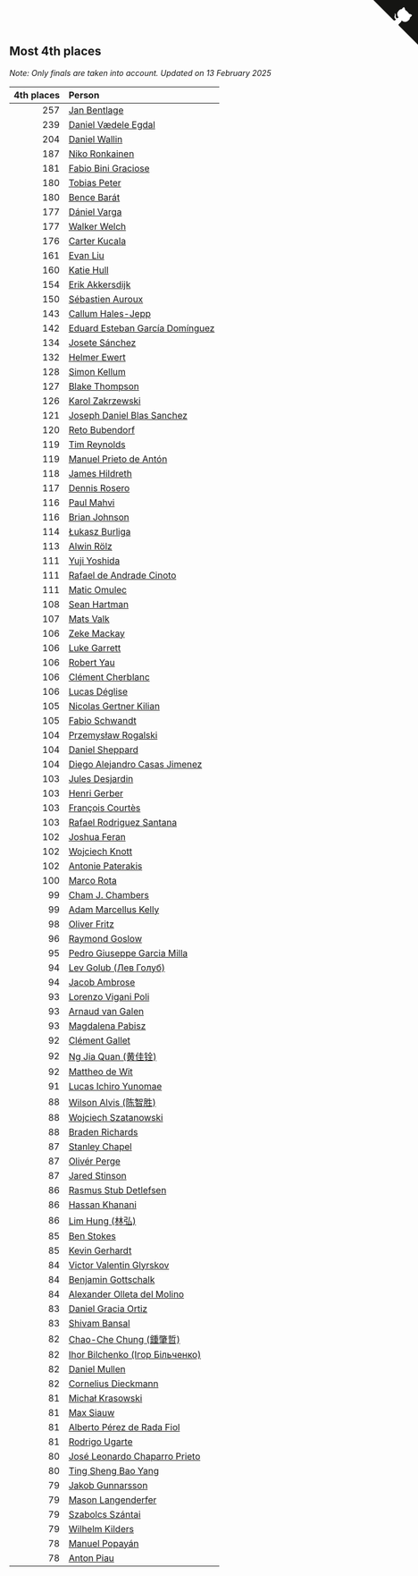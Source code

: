 ## Most 4th places

*Note: Only finals are taken into account.*
*Updated on 13 February 2025*

| 4th places | Person |
| ---: | :--- |
| 257 | [Jan Bentlage](https://www.worldcubeassociation.org/persons/2010BENT01) |
| 239 | [Daniel Vædele Egdal](https://www.worldcubeassociation.org/persons/2013EGDA01) |
| 204 | [Daniel Wallin](https://www.worldcubeassociation.org/persons/2013WALL03) |
| 187 | [Niko Ronkainen](https://www.worldcubeassociation.org/persons/2010RONK01) |
| 181 | [Fabio Bini Graciose](https://www.worldcubeassociation.org/persons/2010GRAC02) |
| 180 | [Tobias Peter](https://www.worldcubeassociation.org/persons/2014PETE03) |
| 180 | [Bence Barát](https://www.worldcubeassociation.org/persons/2008BARA01) |
| 177 | [Dániel Varga](https://www.worldcubeassociation.org/persons/2008VARG01) |
| 177 | [Walker Welch](https://www.worldcubeassociation.org/persons/2011WELC01) |
| 176 | [Carter Kucala](https://www.worldcubeassociation.org/persons/2015KUCA01) |
| 161 | [Evan Liu](https://www.worldcubeassociation.org/persons/2009LIUE01) |
| 160 | [Katie Hull](https://www.worldcubeassociation.org/persons/2010HULL01) |
| 154 | [Erik Akkersdijk](https://www.worldcubeassociation.org/persons/2005AKKE01) |
| 150 | [Sébastien Auroux](https://www.worldcubeassociation.org/persons/2008AURO01) |
| 143 | [Callum Hales-Jepp](https://www.worldcubeassociation.org/persons/2012HALE01) |
| 142 | [Eduard Esteban García Domínguez](https://www.worldcubeassociation.org/persons/2011EDUA01) |
| 134 | [Josete Sánchez](https://www.worldcubeassociation.org/persons/2015SANC18) |
| 132 | [Helmer Ewert](https://www.worldcubeassociation.org/persons/2015EWER01) |
| 128 | [Simon Kellum](https://www.worldcubeassociation.org/persons/2016KELL12) |
| 127 | [Blake Thompson](https://www.worldcubeassociation.org/persons/2010THOM03) |
| 126 | [Karol Zakrzewski](https://www.worldcubeassociation.org/persons/2014ZAKR01) |
| 121 | [Joseph Daniel Blas Sanchez](https://www.worldcubeassociation.org/persons/2016SANC08) |
| 120 | [Reto Bubendorf](https://www.worldcubeassociation.org/persons/2012BUBE01) |
| 119 | [Tim Reynolds](https://www.worldcubeassociation.org/persons/2005REYN01) |
| 119 | [Manuel Prieto de Antón](https://www.worldcubeassociation.org/persons/2015ANTO04) |
| 118 | [James Hildreth](https://www.worldcubeassociation.org/persons/2009HILD01) |
| 117 | [Dennis Rosero](https://www.worldcubeassociation.org/persons/2010ROSE03) |
| 116 | [Paul Mahvi](https://www.worldcubeassociation.org/persons/2012MAHV01) |
| 116 | [Brian Johnson](https://www.worldcubeassociation.org/persons/2013JOHN10) |
| 114 | [Łukasz Burliga](https://www.worldcubeassociation.org/persons/2013BURL01) |
| 113 | [Alwin Rölz](https://www.worldcubeassociation.org/persons/2016ROLZ01) |
| 111 | [Yuji Yoshida](https://www.worldcubeassociation.org/persons/2015YOSH01) |
| 111 | [Rafael de Andrade Cinoto](https://www.worldcubeassociation.org/persons/2007CINO01) |
| 111 | [Matic Omulec](https://www.worldcubeassociation.org/persons/2010OMUL02) |
| 108 | [Sean Hartman](https://www.worldcubeassociation.org/persons/2016HART02) |
| 107 | [Mats Valk](https://www.worldcubeassociation.org/persons/2007VALK01) |
| 106 | [Zeke Mackay](https://www.worldcubeassociation.org/persons/2015MACK06) |
| 106 | [Luke Garrett](https://www.worldcubeassociation.org/persons/2017GARR05) |
| 106 | [Robert Yau](https://www.worldcubeassociation.org/persons/2009YAUR01) |
| 106 | [Clément Cherblanc](https://www.worldcubeassociation.org/persons/2014CHER05) |
| 106 | [Lucas Déglise](https://www.worldcubeassociation.org/persons/2015DEGL01) |
| 105 | [Nicolas Gertner Kilian](https://www.worldcubeassociation.org/persons/2013GERT01) |
| 105 | [Fabio Schwandt](https://www.worldcubeassociation.org/persons/2014SCHW02) |
| 104 | [Przemysław Rogalski](https://www.worldcubeassociation.org/persons/2013ROGA02) |
| 104 | [Daniel Sheppard](https://www.worldcubeassociation.org/persons/2009SHEP01) |
| 104 | [Diego Alejandro Casas Jimenez](https://www.worldcubeassociation.org/persons/2014JIME05) |
| 103 | [Jules Desjardin](https://www.worldcubeassociation.org/persons/2010DESJ01) |
| 103 | [Henri Gerber](https://www.worldcubeassociation.org/persons/2014GERB01) |
| 103 | [François Courtès](https://www.worldcubeassociation.org/persons/2008COUR01) |
| 103 | [Rafael Rodriguez Santana](https://www.worldcubeassociation.org/persons/2012SANT12) |
| 102 | [Joshua Feran](https://www.worldcubeassociation.org/persons/2011FERA01) |
| 102 | [Wojciech Knott](https://www.worldcubeassociation.org/persons/2011KNOT01) |
| 102 | [Antonie Paterakis](https://www.worldcubeassociation.org/persons/2012PATE01) |
| 100 | [Marco Rota](https://www.worldcubeassociation.org/persons/2009ROTA01) |
| 99 | [Cham J. Chambers](https://www.worldcubeassociation.org/persons/2017CHAM09) |
| 99 | [Adam Marcellus Kelly](https://www.worldcubeassociation.org/persons/2016KELL10) |
| 98 | [Oliver Fritz](https://www.worldcubeassociation.org/persons/2014FRIT02) |
| 96 | [Raymond Goslow](https://www.worldcubeassociation.org/persons/2014GOSL01) |
| 95 | [Pedro Giuseppe Garcia Milla](https://www.worldcubeassociation.org/persons/2016MILL07) |
| 94 | [Lev Golub (Лев Голуб)](https://www.worldcubeassociation.org/persons/2014HOLU01) |
| 94 | [Jacob Ambrose](https://www.worldcubeassociation.org/persons/2010AMBR01) |
| 93 | [Lorenzo Vigani Poli](https://www.worldcubeassociation.org/persons/2007POLI01) |
| 93 | [Arnaud van Galen](https://www.worldcubeassociation.org/persons/2006GALE01) |
| 93 | [Magdalena Pabisz](https://www.worldcubeassociation.org/persons/2017PABI01) |
| 92 | [Clément Gallet](https://www.worldcubeassociation.org/persons/2004GALL02) |
| 92 | [Ng Jia Quan (黄佳铨)](https://www.worldcubeassociation.org/persons/2015QUAN03) |
| 92 | [Mattheo de Wit](https://www.worldcubeassociation.org/persons/2015WITM01) |
| 91 | [Lucas Ichiro Yunomae](https://www.worldcubeassociation.org/persons/2014YUNO01) |
| 88 | [Wilson Alvis (陈智胜)](https://www.worldcubeassociation.org/persons/2011ALVI01) |
| 88 | [Wojciech Szatanowski](https://www.worldcubeassociation.org/persons/2011SZAT01) |
| 88 | [Braden Richards](https://www.worldcubeassociation.org/persons/2017RICH02) |
| 87 | [Stanley Chapel](https://www.worldcubeassociation.org/persons/2016CHAP04) |
| 87 | [Olivér Perge](https://www.worldcubeassociation.org/persons/2007PERG01) |
| 87 | [Jared Stinson](https://www.worldcubeassociation.org/persons/2014STIN01) |
| 86 | [Rasmus Stub Detlefsen](https://www.worldcubeassociation.org/persons/2014DETL01) |
| 86 | [Hassan Khanani](https://www.worldcubeassociation.org/persons/2018KHAN26) |
| 86 | [Lim Hung (林弘)](https://www.worldcubeassociation.org/persons/2016HUNG08) |
| 85 | [Ben Stokes](https://www.worldcubeassociation.org/persons/2018STOK01) |
| 85 | [Kevin Gerhardt](https://www.worldcubeassociation.org/persons/2013GERH01) |
| 84 | [Victor Valentin Glyrskov](https://www.worldcubeassociation.org/persons/2014GLYR01) |
| 84 | [Benjamin Gottschalk](https://www.worldcubeassociation.org/persons/2016GOTT01) |
| 84 | [Alexander Olleta del Molino](https://www.worldcubeassociation.org/persons/2008OLLE01) |
| 83 | [Daniel Gracia Ortiz](https://www.worldcubeassociation.org/persons/2009ORTI01) |
| 83 | [Shivam Bansal](https://www.worldcubeassociation.org/persons/2011BANS02) |
| 82 | [Chao-Che Chung (鍾肇哲)](https://www.worldcubeassociation.org/persons/2012CHON03) |
| 82 | [Ihor Bilchenko (Ігор Більченко)](https://www.worldcubeassociation.org/persons/2011BILC01) |
| 82 | [Daniel Mullen](https://www.worldcubeassociation.org/persons/2016MULL04) |
| 82 | [Cornelius Dieckmann](https://www.worldcubeassociation.org/persons/2009DIEC01) |
| 81 | [Michał Krasowski](https://www.worldcubeassociation.org/persons/2013KRAS02) |
| 81 | [Max Siauw](https://www.worldcubeassociation.org/persons/2017SIAU02) |
| 81 | [Alberto Pérez de Rada Fiol](https://www.worldcubeassociation.org/persons/2011FIOL01) |
| 81 | [Rodrigo Ugarte](https://www.worldcubeassociation.org/persons/2015UGAR01) |
| 80 | [José Leonardo Chaparro Prieto](https://www.worldcubeassociation.org/persons/2011CHAP01) |
| 80 | [Ting Sheng Bao Yang](https://www.worldcubeassociation.org/persons/2008BAOY01) |
| 79 | [Jakob Gunnarsson](https://www.worldcubeassociation.org/persons/2015GUNN01) |
| 79 | [Mason Langenderfer](https://www.worldcubeassociation.org/persons/2013LANG03) |
| 79 | [Szabolcs Szántai](https://www.worldcubeassociation.org/persons/2016SZAN01) |
| 79 | [Wilhelm Kilders](https://www.worldcubeassociation.org/persons/2010KILD02) |
| 78 | [Manuel Popayán](https://www.worldcubeassociation.org/persons/2017POPA01) |
| 78 | [Anton Piau](https://www.worldcubeassociation.org/persons/2008PIAU01) |


<a href="https://github.com/jonatanklosko/wca_statistics" class="github-corner" aria-label="View source on Github"><svg width="80" height="80" viewBox="0 0 250 250" style="fill:#151513; color:#fff; position: absolute; top: 0; border: 0; right: 0;" aria-hidden="true"><path d="M0,0 L115,115 L130,115 L142,142 L250,250 L250,0 Z"></path><path d="M128.3,109.0 C113.8,99.7 119.0,89.6 119.0,89.6 C122.0,82.7 120.5,78.6 120.5,78.6 C119.2,72.0 123.4,76.3 123.4,76.3 C127.3,80.9 125.5,87.3 125.5,87.3 C122.9,97.6 130.6,101.9 134.4,103.2" fill="currentColor" style="transform-origin: 130px 106px;" class="octo-arm"></path><path d="M115.0,115.0 C114.9,115.1 118.7,116.5 119.8,115.4 L133.7,101.6 C136.9,99.2 139.9,98.4 142.2,98.6 C133.8,88.0 127.5,74.4 143.8,58.0 C148.5,53.4 154.0,51.2 159.7,51.0 C160.3,49.4 163.2,43.6 171.4,40.1 C171.4,40.1 176.1,42.5 178.8,56.2 C183.1,58.6 187.2,61.8 190.9,65.4 C194.5,69.0 197.7,73.2 200.1,77.6 C213.8,80.2 216.3,84.9 216.3,84.9 C212.7,93.1 206.9,96.0 205.4,96.6 C205.1,102.4 203.0,107.8 198.3,112.5 C181.9,128.9 168.3,122.5 157.7,114.1 C157.9,116.9 156.7,120.9 152.7,124.9 L141.0,136.5 C139.8,137.7 141.6,141.9 141.8,141.8 Z" fill="currentColor" class="octo-body"></path></svg></a><style>.github-corner:hover .octo-arm{animation:octocat-wave 560ms ease-in-out}@keyframes octocat-wave{0%,100%{transform:rotate(0)}20%,60%{transform:rotate(-25deg)}40%,80%{transform:rotate(10deg)}}@media (max-width:500px){.github-corner:hover .octo-arm{animation:none}.github-corner .octo-arm{animation:octocat-wave 560ms ease-in-out}}</style>
